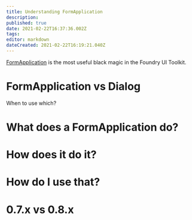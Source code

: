 ```yaml
---
title: Understanding FormApplication
description: 
published: true
date: 2021-02-22T16:37:36.002Z
tags: 
editor: markdown
dateCreated: 2021-02-22T16:19:21.040Z
---
```


[FormApplication](https://foundryvtt.com/api/FormApplication.html) is the most useful black magic in the Foundry UI Toolkit.


# FormApplication vs Dialog
When to use which?

# What does a FormApplication do?

# How does it do it?

# How do I use that?


# 0.7.x vs 0.8.x